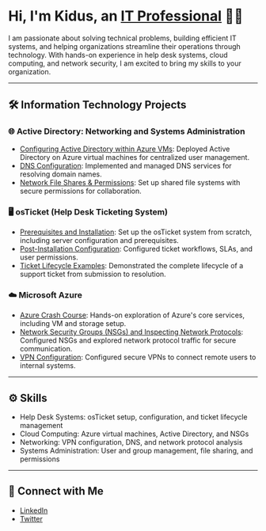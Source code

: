 <h1>Hi, I'm Kidus, an <a href="https://www.linkedin.com/in/kidus-agonafer-099356206/">IT Professional</a> 👨‍💻</h1>

<p>
I am passionate about solving technical problems, building efficient IT systems, and helping organizations streamline their operations through technology. With hands-on experience in help desk systems, cloud computing, and network security, I am excited to bring my skills to your organization.
</p>

---

<h2>🛠️ Information Technology Projects</h2>

### 🌐 Active Directory: Networking and Systems Administration 

- [Configuring Active Directory within Azure VMs](https://github.com/KidusAgonafer/configure-ad): Deployed Active Directory on Azure virtual machines for centralized user management.  
- [DNS Configuration](https://github.com/KidusAgonafer/dns-lab): Implemented and managed DNS services for resolving domain names.  
- [Network File Shares & Permissions](https://github.com/KidusAgonafer/network-file-shares-lab): Set up shared file systems with secure permissions for collaboration.

### 🖥️ osTicket (Help Desk Ticketing System)
- [Prerequisites and Installation](https://github.com/KidusAgonafer/osticket-prereqs): Set up the osTicket system from scratch, including server configuration and prerequisites.  
- [Post-Installation Configuration](https://github.com/KidusAgonafer/post-install-config): Configured ticket workflows, SLAs, and user permissions.  
- [Ticket Lifecycle Examples](https://github.com/KidusAgonafer/ticket-lifecycle): Demonstrated the complete lifecycle of a support ticket from submission to resolution.
  
### ☁️ Microsoft Azure
- [Azure Crash Course](https://github.com/KidusAgonafer/azure-crash-course): Hands-on exploration of Azure's core services, including VM and storage setup.
- [Network Security Groups (NSGs) and Inspecting Network Protocols](https://github.com/KidusAgonafer/azure-network-protocols): Configured NSGs and explored network protocol traffic for secure communication.
- [VPN Configuration](https://github.com/KidusAgonafer/vpn-lab): Configured secure VPNs to connect remote users to internal systems.  


---

<h2>⚙️ Skills</h2>

- Help Desk Systems: osTicket setup, configuration, and ticket lifecycle management  
- Cloud Computing: Azure virtual machines, Active Directory, and NSGs  
- Networking: VPN configuration, DNS, and network protocol analysis  
- Systems Administration: User and group management, file sharing, and permissions  

---

<h2>🤝 Connect with Me</h2>

- [LinkedIn](https://www.linkedin.com/in/kidus-agonafer-099356206/)  
- [Twitter](https://x.com/kadoos404)  


